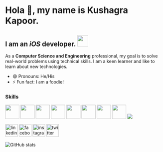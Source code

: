 # Hola 👋, my name is Kushagra Kapoor.

## I am an *iOS* developer. <img src="https://img.icons8.com/color/50/000000/developer.png" height = "35"/>

As a **Computer Science and Engineering** professional, my goal is to solve real-world problems using technical skills. I am a keen learner and like to learn about new technologies.
- 😄 Pronouns: He/His 
- ⚡ Fun fact: I am a foodie! 

### Skills
<img src="https://img.icons8.com/color/50/000000/html-filetype.png" height = "45"/> <img src="https://img.icons8.com/color/64/000000/css3.png" height = "45"/>
<img src="https://img.icons8.com/color/50/000000/javascript.png" height = "45"/> <img src="https://img.icons8.com/color/48/000000/nodejs.png" height = "45"/> <img src="https://img.icons8.com/color/50/000000/react-native.png" height = "45"/> <img src="https://img.icons8.com/color/50/000000/java-coffee-cup-logo.png" height = "45"/> <img src="https://img.icons8.com/color/64/000000/ethereum.png" height = "45"/> <img src="https://img.icons8.com/color/40/000000/c-plus-plus.png" height = "45"/> <img src="https://img.icons8.com/color/48/000000/python--v1.png"/>


[<img src='https://cdn.jsdelivr.net/npm/simple-icons@3.0.1/icons/linkedin.svg' alt='linkedin' height='40'>](https://www.linkedin.com/in/kushagra-kapoor25/)  [<img src='https://cdn.jsdelivr.net/npm/simple-icons@3.0.1/icons/facebook.svg' alt='facebook' height='40'>](https://www.facebook.com/kreator25)  [<img src='https://cdn.jsdelivr.net/npm/simple-icons@3.0.1/icons/instagram.svg' alt='instagram' height='40'>](https://www.instagram.com/kreator_25/?hl=en/)  [<img src='https://cdn.jsdelivr.net/npm/simple-icons@3.0.1/icons/twitter.svg' alt='twitter' height='40'>](https://twitter.com/Kreator_25) 


![GitHub stats](https://github-readme-stats.vercel.app/api?username=Kushagra-Kapoor25&show_icons=true&title_color=ffffff&icon_color=bb2acf&text_color=daf7dc&bg_color=191919)  
